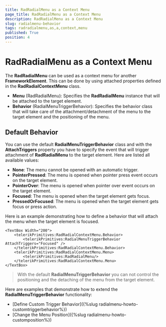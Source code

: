```yaml
---
title: RadRadialMenu as a Context Menu
page_title: RadRadialMenu as a Context Menu
description: RadRadialMenu as a Context Menu
slug: radialmenu-behavior
tags: radradialmenu,as,a,context,menu
published: True
position: 4
---
```


# RadRadialMenu as a Context Menu

The **RadRadialMenu** can be used as a context menu for another **FrameworkElement**. This can be done by using attached properties defined in the **RadRadialContextMenu** class.

* **Menu** (RadRadialMenu): Specifies the **RadRadialMenu** instance that will be attached to the target element.
* **Behavior** (RadialMenuTriggerBehavior): Specifies the behavior class that will take care of the attachment/detachment of the menu to the target element and the positioning of the menu.

## Default Behavior

You can use the default **RadialMenuTriggerBehavior** class and with the **AttachTriggers** property you have to specify the event that will trigger attachment of **RadRadialMenu** to the target element. Here are listed all available values:

* **None**: The menu cannot be opened with an automatic trigger.
* **PointerPressed**: The menu is opened when pointer press event occurs on the target element.
* **PointerOver**: The menu is opened when pointer over event occurs on the target element.
* **Focused**: The menu is opened when the target element gets focus.
* **PressedOrFocused**: The menu is opened when the target element gets focus or press action.

Here is an example demonstrating how to define a behavior that will attach the menu when the target element is focused.

	<TextBox Width="200">
	    <telerikPrimitives:RadRadialContextMenu.Behavior>
	        <telerikPrimitives:RadialMenuTriggerBehavior AttachTriggers="Focused" />
	    </telerikPrimitives:RadRadialContextMenu.Behavior>
	    <telerikPrimitives:RadRadialContextMenu.Menu>
	        <telerikPrimitives:RadRadialMenu/>
	    </telerikPrimitives:RadRadialContextMenu.Menu>
	</TextBox>

> With the default **RadialMenuTriggerBehavior** you can not control the positioning and the detaching of the menu from the target element.

Here are examples that demonstrate how to extend the **RadialMenuTriggerBehavior** functionality:

* [Define Custom Trigger Behavior]({%slug radialmenu-howto-customtriggerbehavior%})
* [Change the Menu Position]({%slug radialmenu-howto-customposition%})
